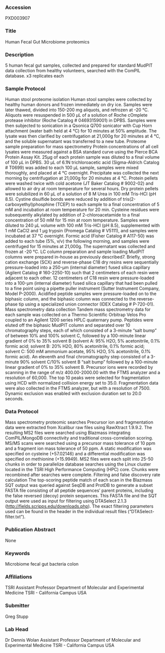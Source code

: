 ### Accession
PXD003907

### Title
Human Fecal Gut Microbiome proteomics

### Description
5 human fecal gut samples, collected and prepared for standard MudPIT data collection from healthy volunteers, searched with the ComPIL database. x3 replicates each

### Sample Protocol
Human stool proteome isolation Human stool samples were collected by healthy human donors and frozen immediately on dry ice. Samples were later thawed, divided into 150-200 mg aliquots, and refrozen at -20 °C. Aliquots were resuspended in 500 µL of a solution of Roche cOmplete protease inhibitor (Roche Catalog # 04693159001) in DPBS. Samples were then subjected to sonication in a Qsonica Q700 sonicator with Cup Horn attachment (water bath held at 4 °C) for 10 minutes at 50% amplitude. The lysate was then clarified by centrifugation at 21,000g for 20 minutes at 4 °C, and the soluble supernatant was transferred to a new tube.  Proteome sample preparation for mass spectrometry Protein concentrations of all cell lysates were measured against a BSA standard curve using the Pierce BCA Protein Assay Kit. 25µg of each protein sample was diluted to a final volume of 100 µL in DPBS.  30 µL of 6.1N trichloroacetic acid (Sigma-Aldrich Catalog # T0699) was added to each 100 µL sample, samples were mixed thoroughly, and placed at 4 °C overnight. Precipitate was collected the next morning by centrifugation at 21,000g for 20 minutes at 4 °C. Protein pellets were washed twice with cold acetone (JT Baker Catalog # 9002-02) and allowed to air dry at room temperature for several hours. Dry protein pellets were solubilized in 60 µL of a solution of 8 M Urea in 100 mM Tris-HCl (pH 8.5). Cystine disulfide bonds were reduced by addition of tris(2-carboxyethyl)phosphine (TCEP) to each sample to a final concentration of 5 mM and incubation at room temperature for 20 min. Cysteine residues were subsequently alkylated by addition of 2-chloroacetamide to a final concentration of 50 mM for 15 min at room temperature. Samples were diluted to 240 µL volume with 100 mM Tris-HCl (pH 8.5), supplemented with 1 mM CaCl2 and 1 µg trypsin (Promega Catalog # V5111), and samples were incubated at 37 °C overnight. Formic acid (Fisher Catalog # A117-50) was added to each tube (5%, v/v) the following morning, and samples were centrifuged for 15 minutes at 21,000g. The supernatant was collected and frozen at -20 °C.  LC column preparation and sample loading MudPIT columns were prepared in-house as previously described7. Briefly, strong cation exchange (SCX) and reverse-phase C18 dry resins were sequentially pressure-loaded into a 250-µm (internal diameter) fused silica capillary (Agilent Catalog # 160-2250-10) such that 2 centimeters of each resin were adjacent to each other. 12 centimeters of C18 resin were pressure-loaded into a 100-µm (internal diameter) fused silica capillary that had been pulled to a fine point using a pipette puller instrument (Sutter Instrument Company, Model P-2000). Acidified peptide samples were pressure-loaded on to the biphasic column, and the biphasic column was connected to the reverse-phase tip using a specialized union connector (IDEX Catalog # P-720-01).  Mass spectrometry data collection Tandem mass spectrometry data for each sample was collected on a Thermo Scientific Orbitrap Velos Pro coupled to an Agilent 1200 series HPLC quaternary pump. Peptides were eluted off the biphasic MudPIT column and separated over 10 chromatography steps, each of which consisted of a 3-minute “salt bump” of between 10% and 100% solvent C, followed by a 100-minute linear gradient of 0% to 35% solvent B (solvent A: 95% H2O, 5% acetonitrile, 0.1% formic acid; solvent B: 20% H2O, 80% acetonitrile, 0.1% formic acid; solvent C: 500 mM ammonium acetate, 95% H2O, 5% acetonitrile, 0.1% formic acid). An eleventh and final chromatography step consisted of a 3-minute 90% solvent C/10% solvent B “salt bump” followed by a 100-minute linear gradient of 0% to 35% solvent B. Precursor ions were recorded by scanning in the range of m/z 400.00-2000.00 with the FTMS analyzer and a resolution of 60,000. The top 10 peaks were selected for fragmentation using HCD with normalized collision energy set to 35.0. Fragmentation data were also collected in the FTMS analyzer, but with a resolution of 7500. Dynamic exclusion was enabled with exclusion duration set to 20.0 seconds.

### Data Protocol
Mass spectrometry proteomic searches Precursor ion and fragmentation data were extracted from Xcalibur raw files using RawXtract 1.9.9.2. The resulting MS2 files were searched using Blazmass integrating ComPIL/MongoDB connectivity and traditional cross-correlation scoring. MS/MS scans were searched using a precursor mass tolerance of 10 ppm and a fragment ion mass tolerance of 50 ppm. A static modification was specified on cysteine (+57.02146) and a differential modification was specified on methionine (+15.9949). MS2 files were each split into 25-50 chunks in order to parallelize database searches using the Linux cluster located in the TSRI High Performance Computing (HPC) core. Chunks were recombined after searches were complete.  Filtering and false discovery rate calculation The top-scoring peptide match of each scan in the Blazmass SQT output was queried against SeqDB and ProtDB to generate a subset FASTA file consisting of all peptide sequences’ parent proteins, including the false reversed (decoy) protein sequences. This FASTA file and the SQT output were used as input for filtering using DTASelect 2.1.3 (http://fields.scripps.edu/downloads.php). The exact filtering parameters used can be found in the header in the individual result files (“DTASelect-filter.txt”).

### Publication Abstract
None

### Keywords
Microbiome fecal gut bacteria colon

### Affiliations
TSRI
Assistant Professor Department of Molecular and Experimental Medicine TSRI - California Campus USA

### Submitter
Greg Stupp

### Lab Head
Dr Dennis Wolan
Assistant Professor Department of Molecular and Experimental Medicine TSRI - California Campus USA


